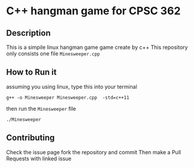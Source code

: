 # C++ hangman game for CPSC 362

## Description
This is a simpile linux hangman game game create by c++ 
This repository only consists one file `Minesweeper.cpp`


## How to Run it
assuming you using linux, type this into your terminal
```
g++ -o Minesweeper Minesweeper.cpp  -std=c++11
```
then run the `Minesweeper` file
```
./Minesweeper
```


## Contributing
Check the issue page
fork the repository and commit
Then make a Pull Requests with linked issue
	
